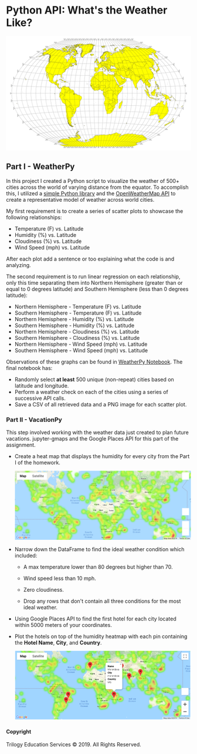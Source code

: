 # Python API: What's the Weather Like?

![Equator](Images/equatorsign.png)

## Part I - WeatherPy

In this project I created a Python script to visualize the weather of 500+ cities across the world of varying distance from the equator. To accomplish this, I utilized a [simple Python library](https://pypi.python.org/pypi/citipy) and the [OpenWeatherMap API](https://openweathermap.org/api) to create a representative model of weather across world cities.

My first requirement is to create a series of scatter plots to showcase the following relationships:

* Temperature (F) vs. Latitude
* Humidity (%) vs. Latitude
* Cloudiness (%) vs. Latitude
* Wind Speed (mph) vs. Latitude

After each plot add a sentence or too explaining what the code is and analyzing.

The second requirement is to run linear regression on each relationship, only this time separating them into Northern Hemisphere (greater than or equal to 0 degrees latitude) and Southern Hemisphere (less than 0 degrees latitude):

* Northern Hemisphere - Temperature (F) vs. Latitude
* Southern Hemisphere - Temperature (F) vs. Latitude
* Northern Hemisphere - Humidity (%) vs. Latitude
* Southern Hemisphere - Humidity (%) vs. Latitude
* Northern Hemisphere - Cloudiness (%) vs. Latitude
* Southern Hemisphere - Cloudiness (%) vs. Latitude
* Northern Hemisphere - Wind Speed (mph) vs. Latitude
* Southern Hemisphere - Wind Speed (mph) vs. Latitude

Observations of these graphs can be found in [WeatherPy Notebook](JupyterNB/WeatherPy.ipynb).
The final notebook has:

* Randomly select **at least** 500 unique (non-repeat) cities based on latitude and longitude.
* Perform a weather check on each of the cities using a series of successive API calls.
* Save a CSV of all retrieved data and a PNG image for each scatter plot.

### Part II - VacationPy

This step involved working with the weather data just created to plan future vacations. jupyter-gmaps and the Google Places API for this part of the assignment.

* Create a heat map that displays the humidity for every city from the Part I of the homework.

  ![heatmap](Images/heatmap.png)

* Narrow down the DataFrame to find the ideal weather condition which included:

  * A max temperature lower than 80 degrees but higher than 70.

  * Wind speed less than 10 mph.

  * Zero cloudiness.

  * Drop any rows that don't contain all three conditions for the most ideal weather.

* Using Google Places API to find the first hotel for each city located within 5000 meters of your coordinates.

* Plot the hotels on top of the humidity heatmap with each pin containing the **Hotel Name**, **City**, and **Country**.

  ![hotel map](Images/hotel_map.png)


#### Copyright

Trilogy Education Services © 2019. All Rights Reserved.
